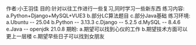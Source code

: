 作者:小王羽佳
目的:针对以往工作进行一些复习,同时学习一些新东西
练习内容:
a.Python+Django+MySQL+VUE3
b.部分LC算法题目
c.部分Java基础
练习环境:
a.Ubuntu -- 25.04
b.Python -- 3.13.3
c.Django -- 5.2.5
d.MySQL -- 8.4.6
e.Java -- openjdk 21.0.8
期盼:
a.期望可以找到心仪的工作
b.期望技术方面可以更上一层楼
c.期望早些日子可以找到女朋友